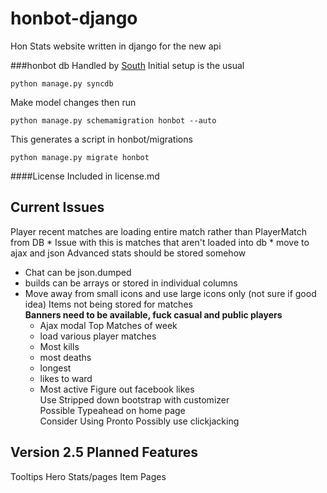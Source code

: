 honbot-django
=============
Hon Stats website written in django for the new api

###honbot db
Handled by [South](http://south.aeracode.org/)
Initial setup is the usual  

    python manage.py syncdb

Make model changes then run  

    python manage.py schemamigration honbot --auto

This generates a script in honbot/migrations  

    python manage.py migrate honbot 

####License
Included in license.md

Current Issues
-------
Player recent matches are loading entire match rather than PlayerMatch from DB
    * Issue with this is matches that aren't loaded into db
    * move to ajax and json
Advanced stats should be stored somehow  
* Chat can be json.dumped
* builds can be arrays or stored in individual columns
* Move away from small icons and use large icons only (not sure if good idea)
Items not being stored for matches  
__Banners need to be available, fuck casual and public players__  
    * Ajax modal
Top Matches of week  
    * load various player matches
    * Most kills
    * most deaths
    * longest
    * likes to ward
    * Most active
Figure out facebook likes  
Use Stripped down bootstrap with customizer  
Possible Typeahead on home page  
Consider Using Pronto
Possibly use clickjacking

Version 2.5 Planned Features
---------------------------
Tooltips
Hero Stats/pages
Item Pages
